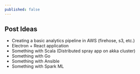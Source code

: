 ```yaml
---
published: false
---
```

## Post Ideas

- Creating a basic analytics pipeline in AWS (firehose, s3, etc.)
- Electron + React application
- Something with Scala (Distributed spray app on akka cluster)
- Something with Go
- Something with Ansible
- Something with Spark ML